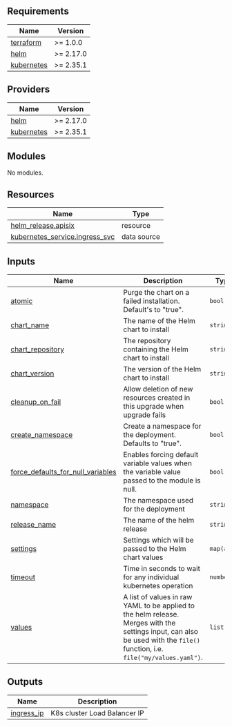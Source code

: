 <!-- BEGIN_TF_DOCS -->
## Requirements

| Name | Version |
|------|---------|
| <a name="requirement_terraform"></a> [terraform](#requirement\_terraform) | >= 1.0.0 |
| <a name="requirement_helm"></a> [helm](#requirement\_helm) | >= 2.17.0 |
| <a name="requirement_kubernetes"></a> [kubernetes](#requirement\_kubernetes) | >= 2.35.1 |

## Providers

| Name | Version |
|------|---------|
| <a name="provider_helm"></a> [helm](#provider\_helm) | >= 2.17.0 |
| <a name="provider_kubernetes"></a> [kubernetes](#provider\_kubernetes) | >= 2.35.1 |

## Modules

No modules.

## Resources

| Name | Type |
|------|------|
| [helm_release.apisix](https://registry.terraform.io/providers/hashicorp/helm/latest/docs/resources/release) | resource |
| [kubernetes_service.ingress_svc](https://registry.terraform.io/providers/hashicorp/kubernetes/latest/docs/data-sources/service) | data source |

## Inputs

| Name | Description | Type | Default | Required |
|------|-------------|------|---------|:--------:|
| <a name="input_atomic"></a> [atomic](#input\_atomic) | Purge the chart on a failed installation. Default's to "true". | `bool` | `true` | no |
| <a name="input_chart_name"></a> [chart\_name](#input\_chart\_name) | The name of the Helm chart to install | `string` | `"apisix-ingress-controller"` | no |
| <a name="input_chart_repository"></a> [chart\_repository](#input\_chart\_repository) | The repository containing the Helm chart to install | `string` | `"https://charts.apiseven.com"` | no |
| <a name="input_chart_version"></a> [chart\_version](#input\_chart\_version) | The version of the Helm chart to install | `string` | `"0.14.1"` | no |
| <a name="input_cleanup_on_fail"></a> [cleanup\_on\_fail](#input\_cleanup\_on\_fail) | Allow deletion of new resources created in this upgrade when upgrade fails | `bool` | `true` | no |
| <a name="input_create_namespace"></a> [create\_namespace](#input\_create\_namespace) | Create a namespace for the deployment. Defaults to "true". | `bool` | `true` | no |
| <a name="input_force_defaults_for_null_variables"></a> [force\_defaults\_for\_null\_variables](#input\_force\_defaults\_for\_null\_variables) | Enables forcing default variable values when the variable value passed to the module is null. | `bool` | `true` | no |
| <a name="input_namespace"></a> [namespace](#input\_namespace) | The namespace used for the deployment | `string` | `"ingress-apisix"` | no |
| <a name="input_release_name"></a> [release\_name](#input\_release\_name) | The name of the helm release | `string` | `"apisix"` | no |
| <a name="input_settings"></a> [settings](#input\_settings) | Settings which will be passed to the Helm chart values | `map(any)` | `{}` | no |
| <a name="input_timeout"></a> [timeout](#input\_timeout) | Time in seconds to wait for any individual kubernetes operation | `number` | `480` | no |
| <a name="input_values"></a> [values](#input\_values) | A list of values in raw YAML to be applied to the helm release. Merges with the settings input, can also be used with the `file()` function, i.e. `file("my/values.yaml")`. | `list` | `[]` | no |

## Outputs

| Name | Description |
|------|-------------|
| <a name="output_ingress_ip"></a> [ingress\_ip](#output\_ingress\_ip) | K8s cluster Load Balancer IP |
<!-- END_TF_DOCS -->
